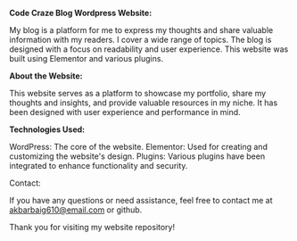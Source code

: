 **Code Craze Blog Wordpress Website:**

My blog is a platform for me to express my thoughts and share valuable information with my readers. I cover a wide range of topics.
The blog is designed with a focus on readability and user experience. This website was built using Elementor and various plugins.

**About the Website:**

This website serves as a platform to showcase my portfolio, share my thoughts and insights, and provide valuable resources in my niche.
It has been designed with user experience and performance in mind.

**Technologies Used:**

WordPress: The core of the website.
Elementor: Used for creating and customizing the website's design.
Plugins: Various plugins have been integrated to enhance functionality and security.

Contact:

If you have any questions or need assistance, feel free to contact me at akbarbaig610@email.com or github.

Thank you for visiting my website repository!
